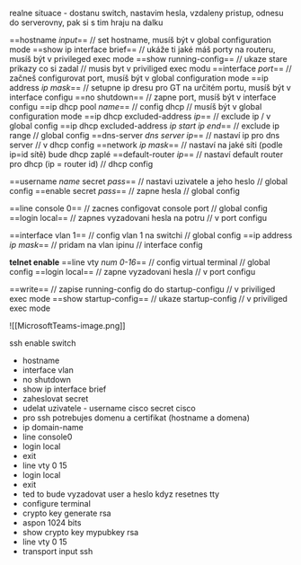 realne situace - dostanu switch, nastavim hesla, vzdaleny pristup, odnesu do serverovny, pak si s tim hraju na dalku

==hostname *input*== // set hostname, musíš být v global configuration mode
==show ip interface brief== // ukáže ti jaké máš porty na routeru, musíš být v privileged exec mode
==show running-config== // ukaze stare prikazy co si zadal // musis byt v priviliged exec modu
==interface *port*== // začneš configurovat port, musíš být v global configuration mode
==ip address *ip* *mask*== // setupne ip dresu pro GT na určitém portu, musíš být v interface configu
==no shutdown== // zapne port, musíš být v interface configu
==ip dhcp pool *name*== // config dhcp // musíš být v global configuration mode
==ip dhcp excluded-address *ip*== // exclude ip / v global config
==ip dhcp excluded-address *ip start* *ip end*== // exclude ip range // global config
==dns-server *dns server ip*== // nastaví ip pro dns server // v dhcp config
==network *ip* *mask*== // nastaví na jaké síti (podle ip=id sítě) bude dhcp zaplé
==default-router *ip*== // nastaví default router pro dhcp (ip = router id) // dhcp config

==username *name* secret *pass*== // nastavi uzivatele a jeho heslo // global config
==enable secret *pass*== // zapne hesla // global config

==line console 0== // zacnes configovat console port // global config
==login local== // zapnes vyzadovani hesla na potru // v port configu

==interface vlan 1== // config vlan 1 na switchi // global config
==ip address *ip* *mask*== // pridam na vlan ipinu // interface config

**telnet enable**
==line vty *num 0-16*== // config virtual terminal // global config
==login local== // zapne vyzadovani hesla // v port configu

==write== // zapise running-config do do startup-configu // v priviliged exec mode
==show startup-config== // ukaze startup-config // v priviliged exec mode

![[MicrosoftTeams-image.png]]

ssh enable
switch
- hostname
- interface vlan
- no shutdown
- show ip interface brief
- zaheslovat secret
- udelat uzivatele - username cisco secret cisco
- pro ssh potrebujes domenu a certifikat (hostname a domena)
- ip domain-name 
- line console0
- login local
- exit
- line vty 0 15
- login local
- exit
- ted to bude vyzadovat user a heslo kdyz resetnes tty
- configure terminal
- crypto key generate rsa
- aspon 1024 bits
- show crypto key mypubkey rsa
- line vty 0 15
- transport input ssh
